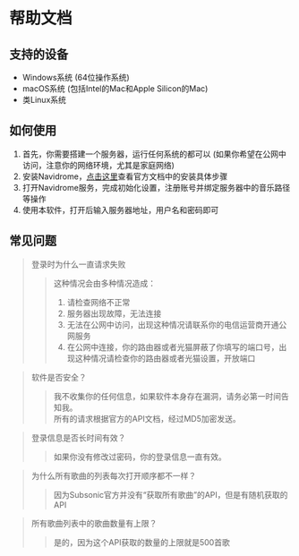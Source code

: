 # 帮助文档

## 支持的设备

- Windows系统 (64位操作系统)
- macOS系统 (包括Intel的Mac和Apple Silicon的Mac)
- 类Linux系统

## 如何使用

1. 首先，你需要搭建一个服务器，运行任何系统的都可以 (如果你希望在公网中访问，注意你的网络环境，尤其是家庭网络)
2. 安装Navidrome，[点击这里](https://www.navidrome.org/docs/installation/)查看官方文档中的安装具体步骤
3. 打开Navidrome服务，完成初始化设置，注册账号并绑定服务器中的音乐路径等操作
4. 使用本软件，打开后输入服务器地址，用户名和密码即可

## 常见问题

>登录时为什么一直请求失败
>>这种情况会由多种情况造成：  
>>1. 请检查网络不正常
>>2. 服务器出现故障，无法连接
>>3. 无法在公网中访问，出现这种情况请联系你的电信运营商开通公网服务
>>4. 在公网中连接，你的路由器或者光猫屏蔽了你填写的端口号，出现这种情况请检查你的路由器或者光猫设置，开放端口

>软件是否安全？
>>我不收集你的任何信息，如果软件本身存在漏洞，请务必第一时间告知我。  
>>所有的请求根据官方的API文档，经过MD5加密发送。

>登录信息是否长时间有效？
>>如果你没有修改过密码，你的登录信息一直有效。

>为什么所有歌曲的列表每次打开顺序都不一样？
>>因为Subsonic官方并没有“获取所有歌曲”的API，但是有随机获取的API

>所有歌曲列表中的歌曲数量有上限？
>>是的，因为这个API获取的数量的上限就是500首歌